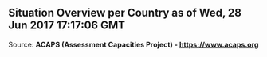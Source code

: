 ## Situation Overview per Country as of Wed, 28 Jun 2017 17:17:06 GMT

Source: **ACAPS (Assessment Capacities Project) - https://www.acaps.org**